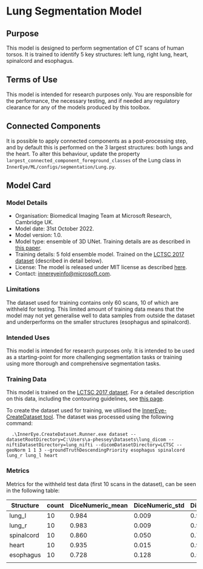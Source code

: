# Lung Segmentation Model

## Purpose

This model is designed to perform segmentation of CT scans of human torsos. It is trained to identify 5 key structures: left lung, right lung, heart, spinalcord and esophagus.

## Terms of Use

This model is intended for research purposes only. You are responsible for the performance, the necessary testing, and if needed any regulatory clearance for any of the models produced by this toolbox.

## Connected Components

It is possible to apply connected components as a post-processing step, and by default this is performed on the 3 largest structures: both lungs and the heart. To alter this behaviour, update the property `largest_connected_component_foreground_classes` of the Lung class in `InnerEye/ML/configs/segmentation/Lung.py`.

## Model Card

### Model Details

- Organisation: Biomedical Imaging Team at Microsoft Research, Cambridge UK.
- Model date: 31st October 2022.
- Model version: 1.0.
- Model type: ensemble of 3D UNet. Training details are as described in [this paper](https://jamanetwork.com/journals/jamanetworkopen/fullarticle/2773292).
- Training details: 5 fold ensemble model. Trained on the [LCTSC 2017 dataset](https://wiki.cancerimagingarchive.net/pages/viewpage.action?pageId=24284539) (described in detail below).
- License: The model is released under MIT license as described [here](https://github.com/microsoft/InnerEye-DeepLearning/blob/main/LICENSE).
- Contact: innereyeinfo@microsoft.com.

### Limitations

The dataset used for training contains only 60 scans, 10 of which are withheld for testing. This limited amount of training data means that the model may not yet generalise well to data samples from outside the dataset and underperforms on the smaller structures (esophagus and spinalcord).

### Intended Uses

This model is intended for research purposes only. It is intended to be used as a starting-point for more challenging segmentation tasks or training using more thorough and comprehensive segmentation tasks.

### Training Data

This model is trained on the [LCTSC 2017 dataset](https://wiki.cancerimagingarchive.net/pages/viewpage.action?pageId=24284539). For a detailed description on this data, including the contouring guidelines, see [this page](https://wiki.cancerimagingarchive.net/pages/viewpage.action?pageId=24284539#242845396723d79f9909442996e4dd0af5e56a30).

To create the dataset used for training, we utilised the [InnerEye-CreateDataset tool](https://github.com/microsoft/InnerEye-CreateDataset). The dataset was processed using the following command:

```shell
  .\InnerEye.CreateDataset.Runner.exe dataset --datasetRootDirectory=C:\Users\a-phessey\Datasets\lung_dicom --niftiDatasetDirectory=lung_nifti --dicomDatasetDirectory=LCTSC --geoNorm 1 1 3 --groundTruthDescendingPriority esophagus spinalcord lung_r lung_l heart
```

### Metrics

Metrics for the withheld test data (first 10 scans in the dataset), can be seen in the following table:

| Structure     | count   | DiceNumeric_mean | DiceNumeric_std | DiceNumeric_min | DiceNumeric_max | HausdorffDistance_mm_mean | HausdorffDistance_mm_std | HausdorffDistance_mm_min | HausdorffDistance_mm_max | MeanDistance_mm_mean | MeanDistance_mm_std | MeanDistance_mm_min | MeanDistance_mm_max |
|---------------|---------|------------------|-----------------|-----------------|-----------------|---------------------------|--------------------------|--------------------------|--------------------------|----------------------|---------------------|---------------------|---------------------|
| lung_l        | 10      | 0.984            | 0.009           | 0.958           | 0.990           | 11.642                    | 4.868                    | 6.558                    | 19.221                   | 0.344                | 0.266               | 0.167               | 1.027               |
| lung_r        | 10      | 0.983            | 0.009           | 0.960           | 0.991           | 10.764                    | 3.307                    | 6.325                    | 16.156                   | 0.345                | 0.200               | 0.160               | 0.797               |
| spinalcord    | 10      | 0.860            | 0.050           | 0.756           | 0.912           | 27.213                    | 22.015                   | 12.000                   | 81.398                   | 1.750                | 2.167               | 0.552               | 7.209               |
| heart         | 10      | 0.935            | 0.015           | 0.908           | 0.953           | 17.550                    | 14.796                   | 9.000                    | 17.550                   | 2.022                | 0.661               | 1.456               | 3.299               |
| esophagus     | 10      | 0.728            | 0.128           | 0.509           | 0.891           | 23.503                    | 25.679                   | 6.173                    | 72.008                   | 3.207                | 4.333               | 0.409               | 13.991              |
|               |         |                  |                 |                 |                 |                           |                          |                          |                          |                      |                     |                     |                     |

